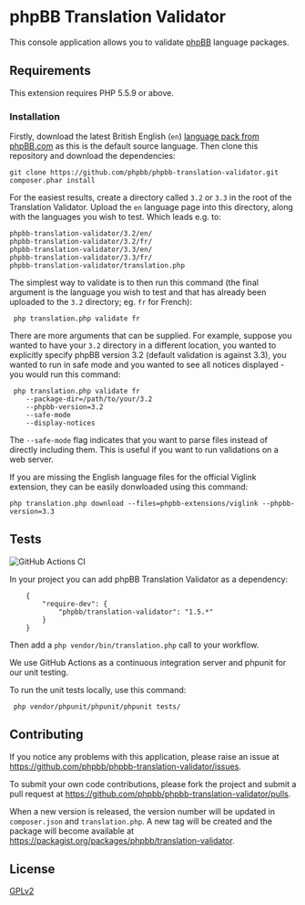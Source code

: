 # phpBB Translation Validator

This console application allows you to validate [phpBB](https://www.phpbb.com) language packages.

## Requirements

This extension requires PHP 5.5.9 or above.

### Installation

Firstly, download the latest British English (`en`) [language pack from phpBB.com](http://www.phpbb.com/customise/db/translation/british_english/) as this is the default source language. Then clone this repository and download the dependencies:

    git clone https://github.com/phpbb/phpbb-translation-validator.git
    composer.phar install

For the easiest results, create a directory called `3.2` or `3.3` in the root of the Translation Validator. Upload the `en` language page into this directory, along with the languages you wish to test. Which leads e.g. to:

    phpbb-translation-validator/3.2/en/
    phpbb-translation-validator/3.2/fr/
    phpbb-translation-validator/3.3/en/
    phpbb-translation-validator/3.3/fr/
    phpbb-translation-validator/translation.php

The simplest way to validate is to then run this command (the final argument is the language you wish to test and that has already been uploaded to the `3.2` directory; eg. `fr` for French):

     php translation.php validate fr

There are more arguments that can be supplied. For example, suppose you wanted to have your `3.2` directory in a different location, you wanted to explicitly specify phpBB version 3.2 (default validation is against 3.3), you wanted to run in safe mode and you wanted to see all notices displayed - you would run this command:

     php translation.php validate fr 
        --package-dir=/path/to/your/3.2 
        --phpbb-version=3.2 
        --safe-mode 
        --display-notices

The `--safe-mode` flag indicates that you want to parse files instead of directly including them. This is useful if you want to run validations on a web server.

If you are missing the English language files for the official Viglink extension, they can be easily donwloaded using this command:

    php translation.php download --files=phpbb-extensions/viglink --phpbb-version=3.3

## Tests

![GitHub Actions CI](https://github.com/phpbb/phpbb-translation-validator/actions/workflows/phpunit.yaml/badge.svg?branch=master)

In your project you can add phpBB Translation Validator as a dependency:

		{
			"require-dev": {
				"phpbb/translation-validator": "1.5.*"
			}
		}

Then add a `php vendor/bin/translation.php` call to your workflow.

We use GitHub Actions as a continuous integration server and phpunit for our unit testing.

To run the unit tests locally, use this command:

     php vendor/phpunit/phpunit/phpunit tests/

## Contributing

If you notice any problems with this application, please raise an issue at https://github.com/phpbb/phpbb-translation-validator/issues.

To submit your own code contributions, please fork the project and submit a pull request at https://github.com/phpbb/phpbb-translation-validator/pulls.

When a new version is released, the version number will be updated in `composer.json` and `translation.php`. A new tag will be created and the package will become available at https://packagist.org/packages/phpbb/translation-validator.

## License

[GPLv2](license.txt)
